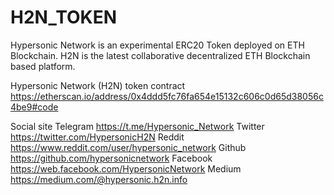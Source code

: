 # H2N_TOKEN
Hypersonic Network is an experimental ERC20 Token deployed on ETH Blockchain. H2N is the latest collaborative decentralized ETH Blockchain based platform.

Hypersonic Network (H2N) token contract
https://etherscan.io/address/0x4ddd5fc76fa654e15132c606c0d65d38056c4be9#code

Social site
Telegram https://t.me/Hypersonic_Network
Twitter  https://twitter.com/HypersonicH2N 
Reddit   https://www.reddit.com/user/hypersonic_network
Github   https://github.com/hypersonicnetwork
Facebook https://web.facebook.com/HypersonicNetwork
Medium   https://medium.com/@hypersonic.h2n.info
